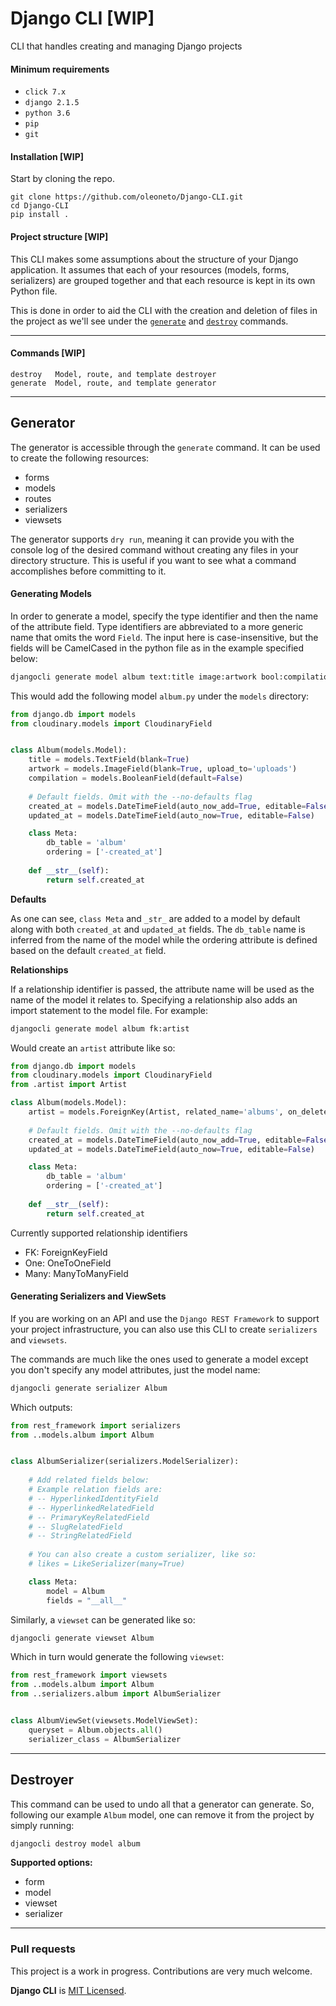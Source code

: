 # Django CLI [WIP]

CLI that handles creating and managing Django projects

#### Minimum requirements
- `click 7.x`
- `django 2.1.5`
- `python 3.6`
- `pip`
- `git`


#### Installation [WIP]
Start by cloning the repo.
```
git clone https://github.com/oleoneto/Django-CLI.git
cd Django-CLI
pip install .
```


#### Project structure [WIP]
This CLI makes some assumptions about the structure of your Django application.
It assumes that each of your resources (models, forms, serializers) are grouped 
together and that each resource is kept in its own Python file.

This is done in order to aid the CLI with the creation and deletion of files
in the project as we'll see under the [`generate`](#generator) and [`destroy`](#destroyer) commands. 

-----------------------------------------------

#### Commands [WIP]
```
destroy   Model, route, and template destroyer
generate  Model, route, and template generator
```

---------------------------------------------


## Generator

The generator is accessible through the `generate` command. 
It can be used to create the following resources:
- forms 
- models
- routes
- serializers
- viewsets

The generator supports `dry run`, meaning it can provide you with the console log 
of the desired command without creating any files in your directory structure. 
This is useful if you want to see what a command accomplishes before committing to it.


#### Generating Models
In order to generate a model, specify the type identifier and then the name of the attribute field. 
Type identifiers are abbreviated to a more generic name that omits the word `Field`. The input here is case-insensitive, 
but the fields will be CamelCased in the python file as in the example specified below:

```bash
djangocli generate model album text:title image:artwork bool:compilation
```

This would add the following model `album.py` under the `models` directory:
```python
from django.db import models
from cloudinary.models import CloudinaryField


class Album(models.Model):
    title = models.TextField(blank=True)
    artwork = models.ImageField(blank=True, upload_to='uploads')
    compilation = models.BooleanField(default=False)
    
    # Default fields. Omit with the --no-defaults flag
    created_at = models.DateTimeField(auto_now_add=True, editable=False)
    updated_at = models.DateTimeField(auto_now=True, editable=False)

    class Meta:
        db_table = 'album'
        ordering = ['-created_at']
        
    def __str__(self):
        return self.created_at

```
**Defaults**

As one can see, `class Meta` and `_str_` are added to a model by default along with both `created_at` and `updated_at` fields. 
The `db_table` name is inferred from the name of the model while the ordering attribute is defined based on the default `created_at` field. 


**Relationships**

If a relationship identifier is passed, the attribute name will be used as the name of the model it relates to. 
Specifying a relationship also adds an import statement to the model file. For example:
```bash
djangocli generate model album fk:artist
```
Would create an `artist` attribute like so:
```python
from django.db import models
from cloudinary.models import CloudinaryField
from .artist import Artist

class Album(models.Model):
    artist = models.ForeignKey(Artist, related_name='albums', on_delete=models.DO_NOTHING)
    
    # Default fields. Omit with the --no-defaults flag
    created_at = models.DateTimeField(auto_now_add=True, editable=False)
    updated_at = models.DateTimeField(auto_now=True, editable=False)

    class Meta:
        db_table = 'album'
        ordering = ['-created_at']
        
    def __str__(self):
        return self.created_at

```

Currently supported relationship identifiers
- FK: ForeignKeyField
- One: OneToOneField
- Many: ManyToManyField

#### Generating Serializers and ViewSets
If you are working on an API and use the `Django REST Framework` to support your 
project infrastructure, you can also use this CLI to create `serializers` and `viewsets`.

The commands are much like the ones used to generate a model except you don't specify any model attributes,
just the model name:

```bash
djangocli generate serializer Album
```

Which outputs:
```python
from rest_framework import serializers
from ..models.album import Album


class AlbumSerializer(serializers.ModelSerializer):
    
    # Add related fields below:
    # Example relation fields are:
    # -- HyperlinkedIdentityField
    # -- HyperlinkedRelatedField
    # -- PrimaryKeyRelatedField
    # -- SlugRelatedField
    # -- StringRelatedField
    
    # You can also create a custom serializer, like so:
    # likes = LikeSerializer(many=True)

    class Meta:
        model = Album
        fields = "__all__"
```

Similarly, a `viewset` can be generated like so:

```bash
djangocli generate viewset Album
```

Which in turn would generate the following `viewset`:
```python
from rest_framework import viewsets
from ..models.album import Album
from ..serializers.album import AlbumSerializer


class AlbumViewSet(viewsets.ModelViewSet):
    queryset = Album.objects.all()
    serializer_class = AlbumSerializer
```

-----------------------------

## Destroyer
This command can be used to undo all that a generator can generate.
So, following our example `Album` model, one can remove it from the project by simply running:

```bash
djangocli destroy model album
```

**Supported options:**
- form
- model
- viewset
- serializer

-----------------------------


### Pull requests
This project is a work in progress. Contributions are very much welcome.

**Django CLI** is [MIT Licensed](LICENSE).
